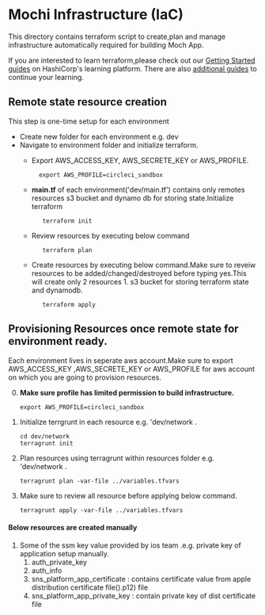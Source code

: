 
Mochi Infrastructure (IaC)
=========

This directory contains terraform script to create,plan and manage infrastructure automatically required for building Moch App.

If you are interested to learn terraform,please check out our [Getting Started guides](https://learn.hashicorp.com/terraform#getting-started) on HashiCorp's learning platform. There are also [additional guides](https://learn.hashicorp.com/terraform#operations-and-development) to continue your learning.


Remote state resource creation
-------------------------------
This step is one-time setup for each environment

- Create new folder for each environment e.g. dev
- Navigate to environment folder and initialize terraform. 
     - Export AWS_ACCESS_KEY, AWS_SECRETE_KEY or AWS_PROFILE.

       ```
         export AWS_PROFILE=circleci_sandbox
       ```
     
    - **main.tf** of each environment('dev/main.tf') contains only remotes resources s3 bucket and dynamo db for storing state.Initialize terraform
      ```
         terraform init
       ```
    - Review resources by executing below command
      ```
         terraform plan
      ```
    - Create resources by executing below command.Make sure to reveiw resources to be added/changed/destroyed before typing yes.This will create only 2 resources 1. s3 bucket for storing terraform state and dynamodb.
      ``` 
         terraform apply
      ```
     

Provisioning Resources once remote state for environment ready.
-------------------------------
Each environment lives in seperate aws account.Make sure to export AWS_ACCESS_KEY ,AWS_SECRETE_KEY or AWS_PROFILE for aws account on which you are going to provision resources.

0.  **Make sure profile has limited permission to build infrastructure.**
     ```
     export AWS_PROFILE=circleci_sandbox
     ```
1. Initialize terrgrunt in each resource e.g. 'dev/network .
     ```
     cd dev/network
     terragrunt init
      ```
     
2. Plan resources using terragrunt within resources folder e.g. 'dev/network .
    ```
    terragrunt plan -var-file ../variables.tfvars
    ```

4. Make sure to review all resource before applying below command.
     ``` 
     terragrunt apply -var-file ../variables.tfvars
     ```


 #### Below resources are created manually

 
 1. Some of the ssm key value provided by ios team .e.g. private key of application setup manually.
    1. auth_private_key 
    2. auth_info
    3. sns_platform_app_certificate : contains certificate value from apple distribution certificate file().p12) file
    4. sns_platform_app_private_key : contain private key of dist certificate file

          
